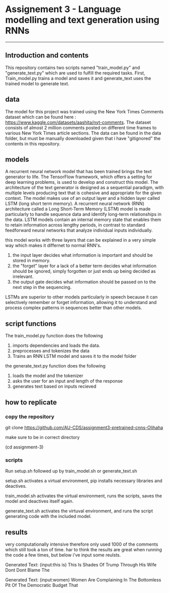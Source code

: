 # Assignement 3  -  Language modelling and text generation using RNNs

---
## Introduction and contents
This repository contains two scripts named "train_model.py" and "generate_text.py" which are used to fulfill the required tasks. First, Train_model.py trains a model and saves it and generate_text uses the trained model to generate text.
 

## data
The model for this project was trained using the New York Times Comments dataset which can be found here : https://www.kaggle.com/datasets/aashita/nyt-comments. The dataset consists of almost 2 million comments posted on different time frames to various New York Times article sections. The data can be found in the data folder, but must be manually downloaded given that i have "gitignored" the contents in this repository.

## models 
A recurrent neural network model that has been trained brings the text generator to life. The TensorFlow framework, which offers a setting for deep learning problems, is used to develop and construct this model. The architecture of the text generator is designed as a sequential paradigm, with multiple levels producing text that is cohesive and appropriate for the given context. The model makes use of an output layer and a hidden layer called LSTM (long short term memory). A recurrent neural network (RNN) architecture called a Long Short-Term Memory (LSTM) model is made particularly to handle sequence data and identify long-term relationships in the data. LSTM models contain an internal memory state that enables them to retain information across lengthy periods, in contrast to standard feedforward neural networks that analyze individual inputs individually.
 
this model works with three layers that can be explained in a very simple way which makes it differnet to normal RNN's.

1. the input layer decides what information is important and should be stored in memory.
2. the "forget" layer for a lack of a better term decides what information should be ignored, simply forgotten or just ends up being decided as irrelevant.
3. the output gate decides what information should be passed on to the next step in the sequencing.

LSTMs are superior to other models particularly in speech because it can selectively remember or forget information, allowing it to understand and process complex patterns in sequences better than other models. 

## script functions
The train_model.py function does the following
1. imports dependencies and loads the data.
2. preprocesses and tokenizes the data
3. Trains an RNN LSTM model and saves it to the model folder

the generate_text.py function does the following
1. loads the model and the tokenizer
2. asks the user for an input and length of the response
3. generates text based on inputs recieved


## how to replicate
### copy the repository 
git clone https://github.com/AU-CDS/assignment3-pretrained-cnns-Olihaha

make sure to be in correct directory

(cd assignment-3)

### scripts 
Run setup.sh followed up by train_model.sh or generate_text.sh

setup.sh activates a virtual environment, pip installs necessary libraries and deactives.

train_model.sh activates the virtual environment, runs the scripts, saves the model and deactives itself again.

generate_text.sh activates the virtuval environment, and runs the script generating code with the included model.


## results
very computationally intensive therefore only used 1000 of the comments which still took a ton of time. 
har to think the results are great when running the code a few times, but below i've input some reulsts.

Generated Text: (input:this is)
This Is Shades Of Trump Through His Wife Dont Dont Blame The

Generated Text: (input:women)
Women Are Complaining In The Bottomless Pit Of The Democratic Budget That

